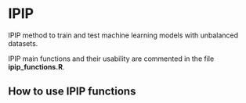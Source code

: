 # IPIP

IPIP method to train and test machine learning models with unbalanced datasets.

IPIP main functions and their usability are commented in the file **ipip_functions.R**.

## How to use IPIP functions

